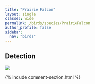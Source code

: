 ```yaml
---
title: "Prairie Falcon"
layout: single
classes: wide
permalink: /birds/species/PrairieFalcon
author_profile: false
sidebar:
  nav: "birds"
---
```


<h2>Detection</h2>

<a href="https://beallen.github.io/DevelopmentWebsite/assets/images/birds/PrairieFalcon/det.jpg">
<img src="https://beallen.github.io/DevelopmentWebsite/assets/images/birds/PrairieFalcon/det.jpg">
</a>

{% include comment-section.html %}
